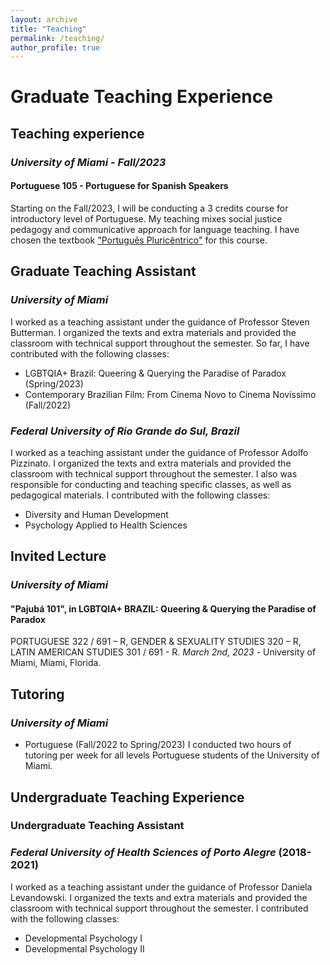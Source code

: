 ```yaml
---
layout: archive
title: "Teaching"
permalink: /teaching/
author_profile: true
---
```


# Graduate Teaching Experience

## Teaching experience
### *University of Miami - Fall/2023*
#### Portuguese 105 - Portuguese for Spanish Speakers

Starting on the Fall/2023, I will be conducting a 3 credits course for introductory level of Portuguese. My teaching mixes social justice pedagogy and communicative approach for language teaching. I have chosen the textbook ["Português Pluricêntrico"](https://escholarship.org/uc/item/9zs4s2p8) for this course.

## Graduate Teaching Assistant
### *University of Miami*
I worked as a teaching assistant under the guidance of Professor Steven Butterman. I organized the texts and extra materials and provided the classroom with technical support throughout the semester. So far, I have contributed with the following classes:
- LGBTQIA+ Brazil: Queering & Querying the Paradise of Paradox (Spring/2023)
- Contemporary Brazilian Film:  From Cinema Novo to Cinema Novíssimo (Fall/2022)

### *Federal University of Rio Grande do Sul, Brazil*
I worked as a teaching assistant under the guidance of Professor Adolfo Pizzinato. I organized the texts and extra materials and provided the classroom with technical support throughout the semester. I also was responsible for conducting and teaching specific classes, as well as pedagogical materials. I contributed with the following classes:
- Diversity and Human Development
- Psychology Applied to Health Sciences

## Invited Lecture
### *University of Miami*
#### "Pajubá 101", in LGBTQIA+ BRAZIL: Queering & Querying the Paradise of Paradox
PORTUGUESE 322 / 691 – R,
GENDER & SEXUALITY STUDIES 320 – R,
LATIN AMERICAN STUDIES 301 / 691 - R.
*March 2nd, 2023* - University of Miami, Miami, Florida.

## Tutoring
### *University of Miami*
- Portuguese (Fall/2022 to Spring/2023)
I conducted two hours of tutoring per week for all levels Portuguese students of the University of Miami. 

## Undergraduate Teaching Experience
### Undergraduate Teaching Assistant
### *Federal University of Health Sciences of Porto Alegre* (2018-2021)
I worked as a teaching assistant under the guidance of Professor Daniela Levandowski. I organized the texts and extra materials and provided the classroom with technical support throughout the semester. I contributed with the following classes:
- Developmental Psychology I
- Developmental Psychology II


